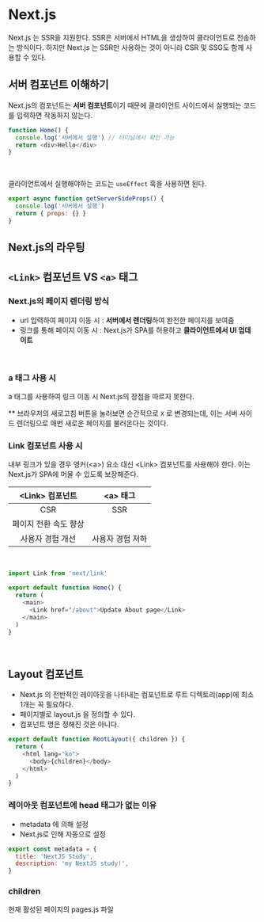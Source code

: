 # Next.js

Next.js 는 SSR을 지원한다.
SSR은 서버에서 HTML을 생성하여 클라이언트로 전송하는 방식이다.
하지만 Next.js 는 SSR만 사용하는 것이 아니라 CSR 및 SSG도 함께 사용할 수 있다.

## 서버 컴포넌트 이해하기

Next.js의 컴포넌트는 **서버 컴포넌트**이기 때문에 클라이언트 사이드에서 실행되는 코드를 입력하면 작동하지 않는다.<br/>

```javascript
function Home() {
  console.log('서버에서 실행') // 터미널에서 확인 가능
  return <div>Hello</div>
}
```

<br/>

클라이언트에서 실행해야하는 코드는 `useEffect` 훅을 사용하면 된다.<br/>

```javascript
export async function getServerSideProps() {
  console.log('서버에서 실행')
  return { props: {} }
}
```

## Next.js의 라우팅

## `<Link>` 컴포넌트 VS `<a>` 태그

### Next.js의 페이지 렌더링 방식

- url 입력하여 페이지 이동 시 : **서버에서 렌더링**하여 완전한 페이지를 보여줌
- 링크를 통해 페이지 이동 시 : Next.js가 SPA를 허용하고 **클라이언트에서 UI 업데이트**

<br/>

### a 태그 사용 시

a 태그를 사용하여 링크 이동 시 Next.js의 장점을 따르지 못한다.

\*\* 브라우저의 새로고침 버튼을 눌러보면 순간적으로 `X` 로 변경되는데, 이는 서버 사이드 렌더링으로 매번 새로운 페이지를 불러온다는 것이다.
<br/>

### Link 컴포넌트 사용 시

내부 링크가 있을 경우 앵커(\<a>) 요소 대신 \<Link> 컴포넌트를 사용해야 한다. 이는 Next.js가 SPA에 머물 수 있도록 보장해준다.<br/>

|   \<Link> 컴포넌트    |    \<a> 태그     |
| :-------------------: | :--------------: |
|          CSR          |       SSR        |
| 페이지 전환 속도 향상 |                  |
|   사용자 경험 개선    | 사용자 경험 저하 |

<br/>

```javascript
import Link from 'next/link'

export default function Home() {
  return (
    <main>
      <Link href="/about">Update About page</Link>
    </main>
  )
}
```

<br/>

## Layout 컴포넌트

- Next.js 의 전반적인 레이아웃을 나타내는 컴포넌트로 루트 디렉토리(app)에 최소 1개는 꼭 필요하다.
- 페이지별로 layout.js 을 정의할 수 있다.
- 컴포넌트 명은 정해진 것은 아니다.

```javascript
export default function RootLayout({ children }) {
  return (
    <html lang="ko">
      <body>{children}</body>
    </html>
  )
}
```

### 레이아웃 컴포넌트에 head 태그가 없는 이유

- metadata 에 의해 설정
- Next.js로 인해 자동으로 설정

```javascript
export const metadata = {
  title: 'NextJS Study',
  description: 'my NextJS study!',
}
```

### children

현재 활성된 페이지의 pages.js 파일
